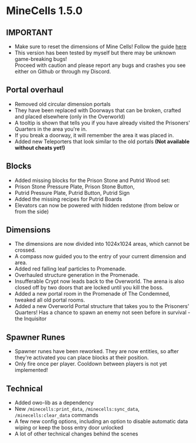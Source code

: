 # MineCells 1.5.0

## **IMPORTANT**

- Make sure to reset the dimensions of Mine Cells! Follow the guide [here](https://mim1q.dev/minecells/updating/)
- This version has been tested by myself but there may be unknown game-breaking bugs!  
  Proceed with caution and please report any bugs and crashes you see either on Github or through my Discord.

## Portal overhaul

- Removed old circular dimension portals
- They have been replaced with Doorways that can be broken, crafted and placed elsewhere (only in the Overworld)
- A tooltip is shown that tells you if you have already visited the Prisoners' Quarters in the area you're in.
- If you break a doorway, it will remember the area it was placed in.
- Added new Teleporters that look similar to the old portals **(Not available without cheats yet!)**

## Blocks

- Added missing blocks for the Prison Stone and Putrid Wood set:
- Prison Stone Pressure Plate, Prison Stone Button,
- Putrid Pressure Plate, Putrid Button, Putrid Sign
- Added the missing recipes for Putrid Boards
- Elevators can now be powered with hidden redstone (from below or from the side)

## Dimensions

- The dimensions are now divided into 1024x1024 areas, which cannot be crossed.
- A compass now guided you to the entry of your current dimension and area.
- Added red falling leaf particles to Promenade.
- Overhauled structure generation in the Promenade.
- Insufferable Crypt now leads back to the Overworld. The arena is also closed off by two doors that are locked until you kill the boss.
- Added a new portal room in the Promenade of The Condemned, tweaked all old portal rooms.
- Added a new Overworld Portal structure that takes you to the Prisoners' Quarters!
  Has a chance to spawn an enemy not seen before in survival - the Inquisitor

## Spawner Runes

- Spawner runes have been reworked. They are now entities, so after they're activated you can place blocks at their position.
- Only fire once per player. Cooldown between players is not yet implemented!

## Technical

- Added owo-lib as a dependency 
- New `/minecells:print_data`, `/minecells:sync_data`, `/minecells:clear_data` commands
- A few new config options, including an option to disable automatic data wiping or keep the boss entry door unlocked 
- A lot of other technical changes behind the scenes
